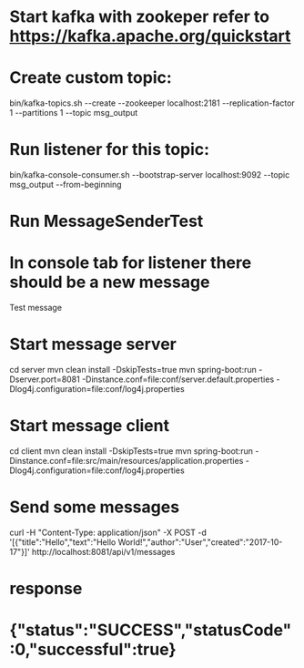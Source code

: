 # Start kafka with zookeper refer to https://kafka.apache.org/quickstart
# Create custom topic:
bin/kafka-topics.sh --create --zookeeper localhost:2181 --replication-factor 1 --partitions 1 --topic msg_output
# Run listener for this topic:
bin/kafka-console-consumer.sh --bootstrap-server localhost:9092 --topic msg_output --from-beginning
# Run MessageSenderTest
# In console tab for listener there should be a new message
Test message

# Start message server
cd server
mvn clean install -DskipTests=true
mvn spring-boot:run -Dserver.port=8081 -Dinstance.conf=file:conf/server.default.properties -Dlog4j.configuration=file:conf/log4j.properties

# Start message client
cd client
mvn clean install -DskipTests=true
mvn spring-boot:run -Dinstance.conf=file:src/main/resources/application.properties -Dlog4j.configuration=file:conf/log4j.properties


# Send some messages
curl -H "Content-Type: application/json" -X POST -d '[{"title":"Hello","text":"Hello World!","author":"User","created":"2017-10-17"}]' http://localhost:8081/api/v1/messages
# response
# {"status":"SUCCESS","statusCode":0,"successful":true}

